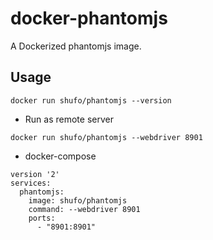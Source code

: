 # docker-phantomjs

A Dockerized phantomjs image.

## Usage


```
docker run shufo/phantomjs --version
```

- Run as remote server

```
docker run shufo/phantomjs --webdriver 8901
```

- docker-compose

```
version '2'
services:
  phantomjs:
    image: shufo/phantomjs
    command: --webdriver 8901
    ports:
      - "8901:8901"
```
